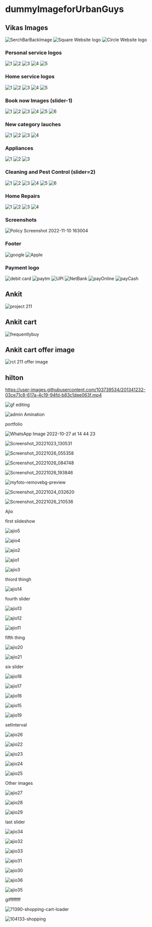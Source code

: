 # dummyImageforUrbanGuys

## Vikas Images

![SerchBarBackImage](https://res.cloudinary.com/urbanclap/image/upload/images/growth/home-screen/1615375782838-f890f8.jpeg)
![Square Website logo](https://user-images.githubusercontent.com/105915325/200888778-f30992b8-3ff4-485a-9300-c10681697057.jpeg)
![Circle Website logo](https://user-images.githubusercontent.com/105915325/201094672-f7cd637a-98b8-4f0e-b0f4-78b4890e4976.png)

### Personal service logos
![1](https://res.cloudinary.com/urbanclap/image/upload/q_auto,f_auto,fl_progressive:steep,w_64/t_high_res_template/images/growth/home-screen/1609757635235-1a139e.png)
![2](https://res.cloudinary.com/urbanclap/image/upload/q_auto,f_auto,fl_progressive:steep,w_64/t_high_res_template/images/supply/customer-app-supply/1635331606894-7b633f.png)
![3](https://res.cloudinary.com/urbanclap/image/upload/q_auto,f_auto,fl_progressive:steep,w_64/t_high_res_template/categories/category_v2/category_1312fb60.png)
![4](https://res.cloudinary.com/urbanclap/image/upload/q_auto,f_auto,fl_progressive:steep,w_64/t_high_res_template/images/growth/home-screen/1609757629780-2b2187.png)
![5](https://res.cloudinary.com/urbanclap/image/upload/q_auto,f_auto,fl_progressive:steep,w_64/t_high_res_template/images/growth/home-screen/1609757731250-ba3308.png)

### Home service logos
![1](https://res.cloudinary.com/urbanclap/image/upload/q_auto,f_auto,fl_progressive:steep,w_64/t_high_res_template/categories/category_v2/category_72d18950.png)
![2](https://res.cloudinary.com/urbanclap/image/upload/q_auto,f_auto,fl_progressive:steep,w_64/t_high_res_template/images/growth/home-screen/1631679515206-a69389.png)
![3](https://res.cloudinary.com/urbanclap/image/upload/q_auto,f_auto,fl_progressive:steep,w_64/t_high_res_template/categories/category_v2/category_6b1f5250.png)
![4](https://res.cloudinary.com/urbanclap/image/upload/q_auto,f_auto,fl_progressive:steep,w_64/t_high_res_template/images/growth/home-screen/1641213886588-90a903.png)
![5](https://res.cloudinary.com/urbanclap/image/upload/q_auto,f_auto,fl_progressive:steep,w_64/t_high_res_template/categories/category_v2/category_6fbad370.png)

### Book now Images (slider-1)
![1](https://res.cloudinary.com/urbanclap/image/upload/q_auto,f_auto,fl_progressive:steep,w_568/t_high_res_template/images/growth/home-screen/1667386493900-1d5e09.jpeg)
![2](https://res.cloudinary.com/urbanclap/image/upload/q_auto,f_auto,fl_progressive:steep,w_568/t_high_res_template/images/supply/partner-app-supply/1667472964177-812867.jpeg)
![3](https://res.cloudinary.com/urbanclap/image/upload/q_auto,f_auto,fl_progressive:steep,w_568/t_high_res_template/images/growth/home-screen/1667233651076-c210f8.jpeg)
![4](https://res.cloudinary.com/urbanclap/image/upload/q_auto,f_auto,fl_progressive:steep,w_568/t_high_res_template/images/growth/luminosity/1667594664089-1b275d.jpeg)
![5](https://res.cloudinary.com/urbanclap/image/upload/q_auto,f_auto,fl_progressive:steep,w_568/t_high_res_template/images/growth/home-screen/1667233650651-818df5.jpeg)
![6](https://res.cloudinary.com/urbanclap/image/upload/q_auto,f_auto,fl_progressive:steep,w_568/t_high_res_template/images/growth/luminosity/1667544806430-20fdbb.jpeg)

### New category lauches
![1](https://res.cloudinary.com/urbanclap/image/upload/q_auto,f_auto,fl_progressive:steep,w_532/t_high_res_category/images/growth/luminosity/1646140576865-02aba1.jpeg)
![2](https://res.cloudinary.com/urbanclap/image/upload/q_auto,f_auto,fl_progressive:steep,w_532/t_high_res_category/categories/bigpictures/carpenter.jpg)
![3](https://res.cloudinary.com/urbanclap/image/upload/q_auto,f_auto,fl_progressive:steep,w_532/t_high_res_category/images/growth/home-screen/1635829954373-d05590.jpeg)
![4](https://res.cloudinary.com/urbanclap/image/upload/q_auto,f_auto,fl_progressive:steep,w_532/t_high_res_category/images/supply/customer-app-supply/1643120136395-80523e.jpeg)

### Appliances
![1](https://res.cloudinary.com/urbanclap/image/upload/q_auto,f_auto,fl_progressive:steep,w_532/t_high_res_category/categories/category_v2/category_c0667020.png)
![2](https://res.cloudinary.com/urbanclap/image/upload/q_auto,f_auto,fl_progressive:steep,w_532/t_high_res_category/categories/category_v2/category_bbb8c690.png)
![3](https://res.cloudinary.com/urbanclap/image/upload/q_auto,f_auto,fl_progressive:steep,w_532/t_high_res_category/images/growth/home-screen/1635829954373-d05590.jpeg)

### Cleaning and Pest Control (slider=2)
![1](https://res.cloudinary.com/urbanclap/image/upload/q_auto,f_auto,fl_progressive:steep,w_532/t_high_res_category/images/growth/home-screen/1625159882387-9585c7.jpeg)
![2](https://res.cloudinary.com/urbanclap/image/upload/q_auto,f_auto,fl_progressive:steep,w_532/t_high_res_category/images/growth/luminosity/1632396793425-1a5418.jpeg)
![3](https://res.cloudinary.com/urbanclap/image/upload/q_auto,f_auto,fl_progressive:steep,w_532/t_high_res_category/images/growth/home-screen/1630420912606-2fffa6.jpeg)
![4](https://res.cloudinary.com/urbanclap/image/upload/q_auto,f_auto,fl_progressive:steep,w_532/t_high_res_category/images/growth/luminosity/1631159612066-53b210.jpeg)
![5](https://res.cloudinary.com/urbanclap/image/upload/q_auto,f_auto,fl_progressive:steep,w_532/t_high_res_category/images/growth/luminosity/1632490257439-ef28d2.jpeg)
![6](https://res.cloudinary.com/urbanclap/image/upload/q_auto,f_auto,fl_progressive:steep,w_532/t_high_res_category/images/growth/luminosity/1632474326407-0aae21.jpeg)

### Home Repairs
![1](https://res.cloudinary.com/urbanclap/image/upload/q_auto,f_auto,fl_progressive:steep,w_532/t_high_res_category/categories/bigpictures/carpenter.jpg)
![2](https://res.cloudinary.com/urbanclap/image/upload/q_auto,f_auto,fl_progressive:steep,w_532/t_high_res_category/categories/home_screen/carpenter.jpg)
![3](https://res.cloudinary.com/urbanclap/image/upload/q_auto,f_auto,fl_progressive:steep,w_532/t_high_res_category/categories/category_v2/category_a91b73d0.jpeg)
![4](https://res.cloudinary.com/urbanclap/image/upload/q_auto,f_auto,fl_progressive:steep,w_532/t_high_res_category/categories/home_screen/plumber.jpg)

### Screenshots
![Policy Screenshot 2022-11-10 163004](https://user-images.githubusercontent.com/105915325/201074558-65131c4e-0e61-4b89-a0e8-8d55bcf36842.png)

### Footer
![google](https://images.urbanclap.com/image/upload/categories/category_v2/category_7f907eb0.png)
![Apple](https://images.urbanclap.com/image/upload/categories/category_v2/category_7f741d10.png)

### Payment logo
![debit card](https://res.cloudinary.com/urbanclap/image/upload/t_high_res_category,q_auto:low,f_auto,dpr_1/images/monet/customer-app-monet/1622015769641-3fc187.png)
![paytm](https://res.cloudinary.com/urbanclap/image/upload/t_high_res_category,q_auto:low,f_auto,dpr_1/images/monet/customer-app-monet/1622035139912-c6c7d1.png)
![UPI](https://res.cloudinary.com/urbanclap/image/upload/t_high_res_category,q_auto:low,f_auto,dpr_1/images/monet/customer-app-monet/1622035138755-c9ea9d.png)
![NetBank](https://res.cloudinary.com/urbanclap/image/upload/t_high_res_category,q_auto:low,f_auto,dpr_1/images/monet/customer-app-monet/1622015760056-139840.png)
![payOnline](https://res.cloudinary.com/urbanclap/image/upload/t_high_res_category,q_auto:low,f_auto,dpr_1/images/monet/customer-app-monet/1622015759674-7e67cf.png)
![payCash](https://res.cloudinary.com/urbanclap/image/upload/t_high_res_category,q_auto:low,f_auto,dpr_1/images/monet/customer-app-monet/1622015765651-21a4a3.png)



## Ankit
![project 211](https://user-images.githubusercontent.com/101567851/201011689-0877c141-8438-4aca-851e-89a444dcf8b5.png)


## Ankit cart
![frequentlybuy](https://user-images.githubusercontent.com/101567851/201468415-6ed5f903-e9f2-4424-96e9-0aa920c47555.png)

## Ankit cart offer image
![rct 211 offer image](https://user-images.githubusercontent.com/101567851/201476636-de8d2140-4d48-436e-8e03-3e150cd8bdef.png)




## hilton

https://user-images.githubusercontent.com/103739534/201341232-03ce71c8-617a-4c19-94fd-b83c1dee063f.mp4

![gf editing](https://user-images.githubusercontent.com/103739534/201341822-e9b97ee7-1510-406c-b3fe-2288c2e89aaf.gif)

![admin Amination](https://user-images.githubusercontent.com/103739534/201345471-5bffca28-2ad5-4011-9f89-c1640e68fe71.gif)

portfolio

![WhatsApp Image 2022-10-27 at 14 44 23](https://user-images.githubusercontent.com/103739534/202837417-3fe0b666-ce93-4741-ba9a-8e9423e86455.jpg)

![Screenshot_20221023_130531](https://user-images.githubusercontent.com/103739534/202837668-b891e66b-43b3-42cd-ba2c-9dec733ef2f0.png)

![Screenshot_20221026_055358](https://user-images.githubusercontent.com/103739534/202837803-d81c13a9-4ca0-4270-83aa-c9791db46249.png)

![Screenshot_20221026_084748](https://user-images.githubusercontent.com/103739534/202837843-6d42e6a9-12a5-4d95-b2ea-5d23eef94d87.png)

![Screenshot_20221026_193846](https://user-images.githubusercontent.com/103739534/202837850-9b26f3d8-b870-4b8f-be0a-931d1634d719.png)

![myfoto-removebg-preview](https://user-images.githubusercontent.com/103739534/202837993-02eca68a-ceb8-49f5-9ca8-aecef772e54a.jpg)

![Screenshot_20221024_032620](https://user-images.githubusercontent.com/103739534/202837902-3260823d-791a-45fa-910d-36c7243641c3.png)

![Screenshot_20221026_210536](https://user-images.githubusercontent.com/103739534/202838347-a193e2de-acea-4c87-9e52-f82fe45ac0b2.png)









Ajio

first slideshow


![ajio5](https://user-images.githubusercontent.com/103739534/212889238-2cbc3000-ec5b-4bb6-9f01-6f6f6107fdab.png)

![ajio4](https://user-images.githubusercontent.com/103739534/212889254-0a195f67-f132-43a5-8ad4-8955a06c82b5.png)

![ajio2](https://user-images.githubusercontent.com/103739534/212889283-2eda5777-dc20-4806-bd67-1bc61b87d044.png)

![ajio1](https://user-images.githubusercontent.com/103739534/212889292-927d18fe-23d3-488b-9cee-091827afc7d7.png)

![ajio3](https://user-images.githubusercontent.com/103739534/212889315-24b1f6cd-f41d-49e0-9a50-393ee2f4d5f2.png)


thiord thingh 

![ajio14](https://user-images.githubusercontent.com/103739534/212957836-f93537a9-ba5f-4940-b42d-7dca88ff59b9.png)

fourth slider

![ajio13](https://user-images.githubusercontent.com/103739534/212958443-82b9f53d-ebb2-498f-a558-b09024a7d48a.png)

![ajio12](https://user-images.githubusercontent.com/103739534/212958458-1befb444-d2c2-40ec-96b6-802b2be4481f.png)

![ajio11](https://user-images.githubusercontent.com/103739534/212958467-e9baa1f4-3639-4325-90f1-1b732d248ba3.png)


fifth thing

![ajio20](https://user-images.githubusercontent.com/103739534/212979558-977a6fb3-2791-47c5-9834-8e7c2bc10c5b.png)

![ajio21](https://user-images.githubusercontent.com/103739534/212979520-173fe9ac-84ed-4b22-863f-d7b038889b85.png)


six slider

![ajio18](https://user-images.githubusercontent.com/103739534/212981276-117a9494-8ed4-4863-afab-8659993e8757.png)

![ajio17](https://user-images.githubusercontent.com/103739534/212981149-4edf623d-3e5a-4eb9-adfd-abd4e007a9e0.png)

![ajio16](https://user-images.githubusercontent.com/103739534/212981174-c4b71c02-9049-4836-9ad7-a410bc644a15.png)

![ajio15](https://user-images.githubusercontent.com/103739534/212981209-f7aa7386-0693-42d6-82c6-a746c4edc5e6.png)

![ajio19](https://user-images.githubusercontent.com/103739534/212981237-5da58cf4-a1ab-4213-b368-d3e8733c5785.png)

setInterval

![ajio26](https://user-images.githubusercontent.com/103739534/212991359-aa7a7ecf-9f09-4549-baa3-54a18cd177b8.png)

![ajio22](https://user-images.githubusercontent.com/103739534/212987289-eab83cb5-9f74-4971-a12c-249a3846855d.png)

![ajio23](https://user-images.githubusercontent.com/103739534/212987337-e1996522-22df-431f-a4d9-cae5cd15fc47.png)

![ajio24](https://user-images.githubusercontent.com/103739534/212987357-e94fa798-46e6-4a06-a89a-d35728a9687c.png)

![ajio25](https://user-images.githubusercontent.com/103739534/212987376-93f123f4-a1b0-42e1-a27f-9011971f76cf.png)

Other images

![ajio27](https://user-images.githubusercontent.com/103739534/212991984-cc6c708a-b5dc-46c8-87a4-164499776875.png)

![ajio28](https://user-images.githubusercontent.com/103739534/212993319-4e31cbe6-331b-4f73-852e-36931bd8d526.png)

![ajio29](https://user-images.githubusercontent.com/103739534/212994638-ed75b7e2-5a35-4e8b-8f24-dcaf0ec2aeba.png)

last slider


![ajio34](https://user-images.githubusercontent.com/103739534/212999382-8f613cb8-c0d0-4b59-9b48-61b3ba3cf9d1.png)

![ajio32](https://user-images.githubusercontent.com/103739534/212999397-9327935a-fad4-450d-94da-855e213d0ff1.png)

![ajio33](https://user-images.githubusercontent.com/103739534/212999409-abba0598-5f8b-42de-81eb-57027f163b7c.png)

![ajio31](https://user-images.githubusercontent.com/103739534/212999416-0521eab1-d78f-44e6-b490-150cfa91d790.png)

![ajio30](https://user-images.githubusercontent.com/103739534/212999424-92345e3d-a9ff-42f9-a946-c692113636f2.png)

![ajio36](https://user-images.githubusercontent.com/103739534/212999437-c1ae5f85-0d0a-43cd-840f-acae27da9d88.png)

![ajio35](https://user-images.githubusercontent.com/103739534/212999363-172d3d05-fe2e-4dd9-96e9-74fc3be56a48.png)


giffffffff

![71390-shopping-cart-loader](https://user-images.githubusercontent.com/103739534/213816226-4a749b53-b4c8-4dec-b9b7-973b4c964df7.gif)

![104133-shopping](https://user-images.githubusercontent.com/103739534/213868650-c6f0aea0-5db4-4c80-abe1-88a48dd56666.gif)



